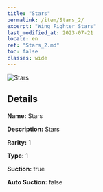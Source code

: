 ```yaml
---
title: "Stars"
permalink: /item/Stars_2/
excerpt: "Wing Fighter Stars"
last_modified_at: 2023-07-21
locale: en
ref: "Stars_2.md"
toc: false
classes: wide
---
```



 ![Stars](/images/item/Stars_p.png)



## Details

 **Name:** Stars 

 **Description:** Stars

 **Rarity:** 1 

 **Type:** 1 

 **Suction:** true 

 **Auto Suction:** false 



